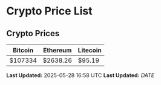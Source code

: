 # Crypto Price List

## Crypto Prices
| Bitcoin | Ethereum | Litecoin |
| ------- | -------- | -------- |
| $107334 | $2638.26 | $95.19 |
**Last Updated:** 2025-05-28 16:58 UTC
**Last Updated:** $DATE$
